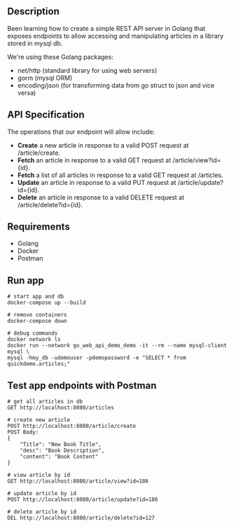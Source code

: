 ## Description

Been learning how to create a simple REST API server in Golang that exposes endpoints to allow accessing and manipulating articles in a library stored in mysql db. 

We're using these Golang packages:
* net/http (standard library for using web servers)
* gorm (mysql ORM)
* encoding/json (for transforming data from go struct to json and vice versa)

## API Specification

The operations that our endpoint will allow include:
* **Create** a new article in response to a valid POST request at /article/create.
* **Fetch** an article in response to a valid GET request at /article/view?id={id}.
* **Fetch** a list of all articles in response to a valid GET request at /articles.
* **Update** an article in response to a valid PUT request at /article/update?id={id}.
* **Delete** an article in response to a valid DELETE request at /article/delete?id={id}.

## Requirements

* Golang
* Docker
* Postman

## Run app

```
# start app and db
docker-compose up --build

# remove containers
docker-compose down

# debug commands
docker network ls
docker run --network go_web_api_demo_demo -it --rm --name mysql-client mysql \
mysql -hmy_db -udemouser -pdemopassword -e "SELECT * from quickdemo.articles;"
```

## Test app endpoints with Postman

```
# get all articles in db
GET http://localhost:8080/articles

# create new article
POST http://localhost:8080/article/create
POST Body:
{
    "Title": "New Book Title",
    "desc": "Book Description",
    "content": "Book Content"
}

# view article by id
GET http://localhost:8080/article/view?id=186

# update article by id
POST http://localhost:8080/article/update?id=186

# delete article by id
DEL http://localhost:8080/article/delete?id=127
```